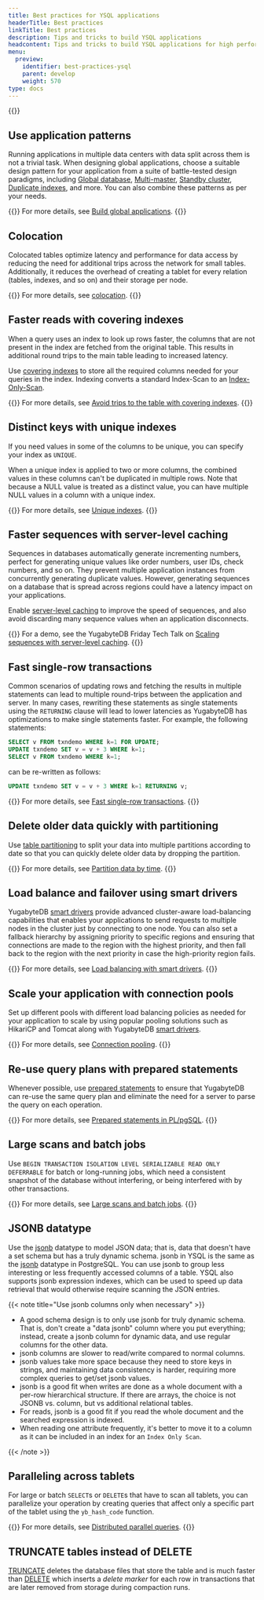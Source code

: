 ```yaml
---
title: Best practices for YSQL applications
headerTitle: Best practices
linkTitle: Best practices
description: Tips and tricks to build YSQL applications
headcontent: Tips and tricks to build YSQL applications for high performance and availability
menu:
  preview:
    identifier: best-practices-ysql
    parent: develop
    weight: 570
type: docs
---
```


{{<api-tabs>}}

## Use application patterns

Running applications in multiple data centers with data split across them is not a trivial task. When designing global applications, choose a suitable design pattern for your application from a suite of battle-tested design paradigms, including [Global database](../build-global-apps/global-database), [Multi-master](../build-global-apps/active-active-multi-master), [Standby cluster](../build-global-apps/active-active-single-master), [Duplicate indexes](../build-global-apps/duplicate-indexes), and more. You can also combine these patterns as per your needs.

{{<tip>}}
For more details, see [Build global applications](../build-global-apps).
{{</tip>}}

## Colocation
Colocated tables optimize latency and performance for data access by reducing the need for additional trips across the network for small tables. Additionally, it reduces the overhead of creating a tablet for every relation (tables, indexes, and so on) and their storage per node.

{{<tip>}}
For more details, see [colocation](../../architecture/docdb-sharding/colocated-tables/).
{{</tip>}}

## Faster reads with covering indexes

When a query uses an index to look up rows faster, the columns that are not present in the index are fetched from the original table. This results in additional round trips to the main table leading to increased latency.

Use [covering indexes](../../explore/indexes-constraints/covering-index-ysql/) to store all the required columns needed for your queries in the index. Indexing converts a standard Index-Scan to an [Index-Only-Scan](https://dev.to/yugabyte/boosts-secondary-index-queries-with-index-only-scan-5e7j).

{{<tip>}}
For more details, see [Avoid trips to the table with covering indexes](https://www.yugabyte.com/blog/multi-region-database-deployment-best-practices/#avoid-trips-to-the-table-with-covering-indexes).
{{</tip>}}

## Distinct keys with unique indexes

If you need values in some of the columns to be unique, you can specify your index as `UNIQUE`.

When a unique index is applied to two or more columns, the combined values in these columns can't be duplicated in multiple rows. Note that because a NULL value is treated as a distinct value, you can have multiple NULL values in a column with a unique index.

{{<tip>}}
For more details, see [Unique indexes](../../explore/indexes-constraints/unique-index-ysql/).
{{</tip>}}

## Faster sequences with server-level caching

Sequences in databases automatically generate incrementing numbers, perfect for generating unique values like order numbers, user IDs, check numbers, and so on. They prevent multiple application instances from concurrently generating duplicate values. However, generating sequences on a database that is spread across regions could have a latency impact on your applications.

Enable [server-level caching](../../api/ysql/exprs/func_nextval/#caching-values-on-the-yb-tserver) to improve the speed of sequences, and also avoid discarding many sequence values when an application disconnects.

{{<tip>}}
For a demo, see the YugabyteDB Friday Tech Talk on [Scaling sequences with server-level caching](https://www.youtube.com/watch?v=hs-CU3vjMQY&list=PL8Z3vt4qJTkLTIqB9eTLuqOdpzghX8H40&index=76).
{{</tip>}}

## Fast single-row transactions

Common scenarios of updating rows and fetching the results in multiple statements can lead to multiple round-trips between the application and server. In many cases, rewriting these statements as single statements using the `RETURNING` clause will lead to lower latencies as YugabyteDB has optimizations to make single statements faster. For example, the following statements:

```sql
SELECT v FROM txndemo WHERE k=1 FOR UPDATE;
UPDATE txndemo SET v = v + 3 WHERE k=1;
SELECT v FROM txndemo WHERE k=1;
```

can be re-written as follows:

```sql
UPDATE txndemo SET v = v + 3 WHERE k=1 RETURNING v;
```

{{<tip>}}
For more details, see [Fast single-row transactions](../../develop/learn/transactions/transactions-performance-ysql/#fast-single-row-transactions).
{{</tip>}}

## Delete older data quickly with partitioning

Use [table partitioning](../../explore/ysql-language-features/advanced-features/partitions/) to split your data into multiple partitions according to date so that you can quickly delete older data by dropping the partition.

{{<tip>}}
For more details, see [Partition data by time](../common-patterns/timeseries/partitioning-by-time/).
{{</tip>}}

## Load balance and failover using smart drivers

YugabyteDB [smart drivers](../../drivers-orms/smart-drivers/) provide advanced cluster-aware load-balancing capabilities that enables your applications to send requests to multiple nodes in the cluster just by connecting to one node. You can also set a fallback hierarchy by assigning priority to specific regions and ensuring that connections are made to the region with the highest priority, and then fall back to the region with the next priority in case the high-priority region fails.

{{<tip>}}
For more details, see [Load balancing with smart drivers](https://www.yugabyte.com/blog/multi-region-database-deployment-best-practices/#load-balancing-with-smart-driver).
{{</tip>}}

## Scale your application with connection pools

Set up different pools with different load balancing policies as needed for your application to scale by using popular pooling solutions such as HikariCP and Tomcat along with YugabyteDB [smart drivers](../../drivers-orms/smart-drivers/).

{{<tip>}}
For more details, see [Connection pooling](../../drivers-orms/smart-drivers/#connection-pooling).
{{</tip>}}

## Re-use query plans with prepared statements

Whenever possible, use [prepared statements](../../api/ysql/the-sql-language/statements/perf_prepare/) to ensure that YugabyteDB can re-use the same query plan and eliminate the need for a server to parse the query on each operation.

{{<tip>}}
For more details, see [Prepared statements in PL/pgSQL](https://dev.to/aws-heroes/postgresql-prepared-statements-in-pl-pgsql-jl3).
{{</tip>}}

## Large scans and batch jobs

Use `BEGIN TRANSACTION ISOLATION LEVEL SERIALIZABLE READ ONLY DEFERRABLE` for batch or long-running jobs, which need a consistent snapshot of the database without interfering, or being interfered with by other transactions.

{{<tip>}}
For more details, see [Large scans and batch jobs](../../develop/learn/transactions/transactions-performance-ysql/#large-scans-and-batch-jobs).
{{</tip>}}


## JSONB datatype
Use the [jsonb](../../api/ysql/datatypes/type_json) datatype to model JSON data; that is, data that doesn't have a set schema but has a truly dynamic schema. 
jsonb in YSQL is the same as the [jsonb](https://www.postgresql.org/docs/11/datatype-json.html) datatype in PostgreSQL. 
You can use jsonb to group less interesting or less frequently accessed columns of a table. 
YSQL also supports jsonb expression indexes, which can be used to speed up data retrieval that would otherwise require scanning the JSON entries.

{{< note title="Use jsonb columns only when necessary" >}}

- A good schema design is to only use jsonb for truly dynamic schema. That is, don't create a "data jsonb" column where you put everything; instead, create a jsonb column for dynamic data, and use regular columns for the other data.
- jsonb columns are slower to read/write compared to normal columns.
- jsonb values take more space because they need to store keys in strings, and maintaining data consistency is harder, requiring more complex queries to get/set jsonb values.
- jsonb is a good fit when writes are done as a whole document with a per-row hierarchical structure. If there are arrays, the choice is not JSONB vs. column, but vs additional relational tables.
- For reads, jsonb is a good fit if you read the whole document and the searched expression is indexed. 
- When reading one attribute frequently, it's better to move it to a column as it can be included in an index for an `Index Only Scan`.

{{< /note >}}

## Paralleling across tablets

For large or batch `SELECT`s or `DELETE`s that have to scan all tablets, you can parallelize your operation by creating queries that affect only a specific part of the tablet using the `yb_hash_code` function.

{{<tip>}}
For more details, see [Distributed parallel queries](../../api/ysql/exprs/func_yb_hash_code/#distributed-parallel-queries).
{{</tip>}}

## TRUNCATE tables instead of DELETE

[TRUNCATE](../../api/ysql/the-sql-language/statements/ddl_truncate/) deletes the database files that store the table and is much faster than [DELETE](../../api/ysql/the-sql-language/statements/dml_delete/) which inserts a _delete marker_ for each row in transactions that are later removed from storage during compaction runs.

